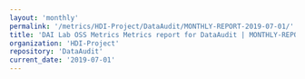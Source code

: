 ```yaml
---
layout: 'monthly'
permalink: '/metrics/HDI-Project/DataAudit/MONTHLY-REPORT-2019-07-01/'
title: 'DAI Lab OSS Metrics Metrics report for DataAudit | MONTHLY-REPORT-2019-07-01'
organization: 'HDI-Project'
repository: 'DataAudit'
current_date: '2019-07-01'
---
```

